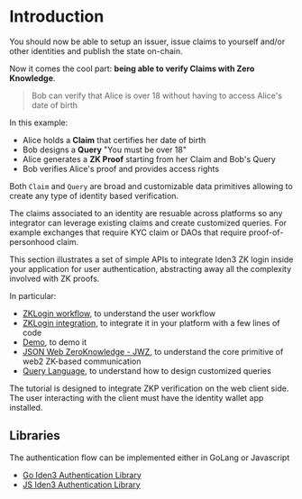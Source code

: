# Introduction

You should now be able to setup an issuer, issue claims to yourself and/or other identities and publish the state on-chain.

Now it comes the cool part: **being able to verify Claims with Zero Knowledge**.

> Bob can verify that Alice is over 18 without having to access Alice's date of birth

In this example: 

- Alice holds a **Claim** that certifies her date of birth
- Bob designs a **Query** "You must be over 18"
- Alice generates a **ZK Proof** starting from her Claim and Bob's Query
- Bob verifies Alice's proof and provides access rights

Both `Claim` and `Query` are broad and customizable data primitives allowing to create any type of identity based verification.

The claims associated to an identity are resuable across platforms so any integrator can leverage existing claims and create customized queries. For example exchanges that require KYC claim or DAOs that require proof-of-personhood claim.

This section illustrates a set of simple APIs to integrate Iden3 ZK login inside your application for user authentication, abstracting away all the complexity involved with ZK proofs.

In particular:

- [ZKLogin workflow](./zk-login-workflow.md), to understand the user workflow
- [ZKLogin integration](./zk-login-integration.md), to integrate it in your platform with a few lines of code
- [Demo](./demo.md), to demo it
- [JSON Web ZeroKnowledge - JWZ](./jwz.md), to understand the core primitive of web2 ZK-based communication
- [Query Language](./query-language), to understand how to design customized queries

The tutorial is designed to integrate ZKP verification on the web client side. The user interacting with the client must have the identity wallet app installed.

## Libraries

The authentication flow can be implemented either in GoLang or Javascript

- [Go Iden3 Authentication Library](https://github.com/iden3/go-iden3-auth)
- [JS Iden3 Authentication Library](https://github.com/iden3/js-iden3-auth)
